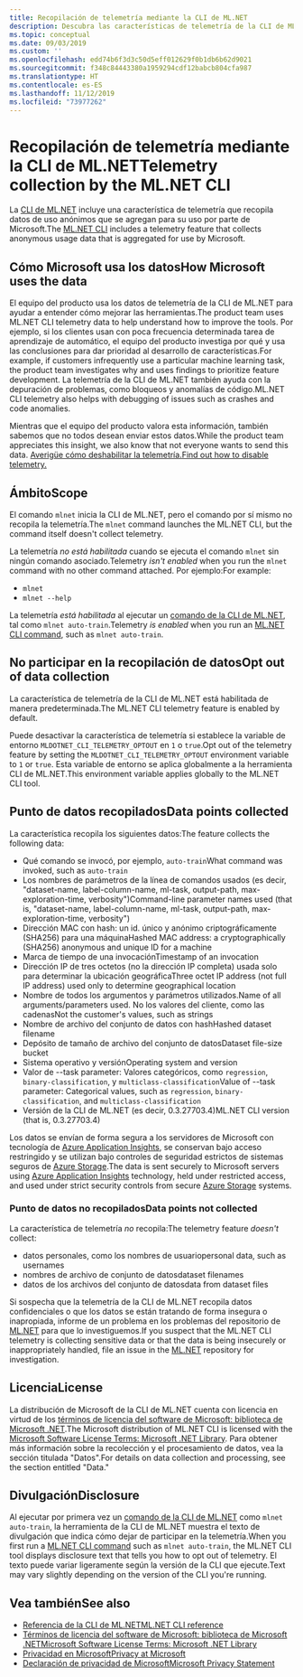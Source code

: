 ```yaml
---
title: Recopilación de telemetría mediante la CLI de ML.NET
description: Descubra las características de telemetría de la CLI de ML.NET que recopilan información de uso para el análisis, qué datos se recopilan y cómo deshabilitarlas. Además, encuentre vínculos al contrato de licencia de .NET, así como información sobre el cumplimiento de Microsoft del RGPD.
ms.topic: conceptual
ms.date: 09/03/2019
ms.custom: ''
ms.openlocfilehash: edd74b6f3d3c50d5eff012629f0b1db6b62d9021
ms.sourcegitcommit: f348c84443380a1959294cdf12babcb804cfa987
ms.translationtype: HT
ms.contentlocale: es-ES
ms.lasthandoff: 11/12/2019
ms.locfileid: "73977262"
---
```

# <a name="telemetry-collection-by-the-mlnet-cli"></a><span data-ttu-id="24d2b-104">Recopilación de telemetría mediante la CLI de ML.NET</span><span class="sxs-lookup"><span data-stu-id="24d2b-104">Telemetry collection by the ML.NET CLI</span></span>

<span data-ttu-id="24d2b-105">La [CLI de ML.NET](https://aka.ms/mlnet-cli) incluye una característica de telemetría que recopila datos de uso anónimos que se agregan para su uso por parte de Microsoft.</span><span class="sxs-lookup"><span data-stu-id="24d2b-105">The [ML.NET CLI](https://aka.ms/mlnet-cli) includes a telemetry feature that collects anonymous usage data that is aggregated for use by Microsoft.</span></span>

## <a name="how-microsoft-uses-the-data"></a><span data-ttu-id="24d2b-106">Cómo Microsoft usa los datos</span><span class="sxs-lookup"><span data-stu-id="24d2b-106">How Microsoft uses the data</span></span>

<span data-ttu-id="24d2b-107">El equipo del producto usa los datos de telemetría de la CLI de ML.NET para ayudar a entender cómo mejorar las herramientas.</span><span class="sxs-lookup"><span data-stu-id="24d2b-107">The product team uses ML.NET CLI telemetry data to help understand how to improve the tools.</span></span> <span data-ttu-id="24d2b-108">Por ejemplo, si los clientes usan con poca frecuencia determinada tarea de aprendizaje de automático, el equipo del producto investiga por qué y usa las conclusiones para dar prioridad al desarrollo de características.</span><span class="sxs-lookup"><span data-stu-id="24d2b-108">For example, if customers infrequently use a particular machine learning task, the product team investigates why and uses findings to prioritize feature development.</span></span> <span data-ttu-id="24d2b-109">La telemetría de la CLI de ML.NET también ayuda con la depuración de problemas, como bloqueos y anomalías de código.</span><span class="sxs-lookup"><span data-stu-id="24d2b-109">ML.NET CLI telemetry also helps with debugging of issues such as crashes and code anomalies.</span></span>

<span data-ttu-id="24d2b-110">Mientras que el equipo del producto valora esta información, también sabemos que no todos desean enviar estos datos.</span><span class="sxs-lookup"><span data-stu-id="24d2b-110">While the product team appreciates this insight, we also know that not everyone wants to send this data.</span></span> [<span data-ttu-id="24d2b-111">Averigüe cómo deshabilitar la telemetría.</span><span class="sxs-lookup"><span data-stu-id="24d2b-111">Find out how to disable telemetry.</span></span>](#opt-out-of-data-collection)

## <a name="scope"></a><span data-ttu-id="24d2b-112">Ámbito</span><span class="sxs-lookup"><span data-stu-id="24d2b-112">Scope</span></span>

<span data-ttu-id="24d2b-113">El comando `mlnet` inicia la CLI de ML.NET, pero el comando por sí mismo no recopila la telemetría.</span><span class="sxs-lookup"><span data-stu-id="24d2b-113">The `mlnet` command launches the ML.NET CLI, but the command itself doesn't collect telemetry.</span></span>

<span data-ttu-id="24d2b-114">La telemetría *no está habilitada* cuando se ejecuta el comando `mlnet` sin ningún comando asociado.</span><span class="sxs-lookup"><span data-stu-id="24d2b-114">Telemetry *isn't enabled* when you run the `mlnet` command with no other command attached.</span></span> <span data-ttu-id="24d2b-115">Por ejemplo:</span><span class="sxs-lookup"><span data-stu-id="24d2b-115">For example:</span></span>

- `mlnet`
- `mlnet --help`

<span data-ttu-id="24d2b-116">La telemetría *está habilitada* al ejecutar un [comando de la CLI de ML.NET](../reference/ml-net-cli-reference.md), tal como `mlnet auto-train`.</span><span class="sxs-lookup"><span data-stu-id="24d2b-116">Telemetry *is enabled* when you run an [ML.NET CLI command](../reference/ml-net-cli-reference.md), such as `mlnet auto-train`.</span></span>

## <a name="opt-out-of-data-collection"></a><span data-ttu-id="24d2b-117">No participar en la recopilación de datos</span><span class="sxs-lookup"><span data-stu-id="24d2b-117">Opt out of data collection</span></span>

<span data-ttu-id="24d2b-118">La característica de telemetría de la CLI de ML.NET está habilitada de manera predeterminada.</span><span class="sxs-lookup"><span data-stu-id="24d2b-118">The ML.NET CLI telemetry feature is enabled by default.</span></span>

<span data-ttu-id="24d2b-119">Puede desactivar la característica de telemetría si establece la variable de entorno `MLDOTNET_CLI_TELEMETRY_OPTOUT` en `1` o `true`.</span><span class="sxs-lookup"><span data-stu-id="24d2b-119">Opt out of the telemetry feature by setting the `MLDOTNET_CLI_TELEMETRY_OPTOUT` environment variable to `1` or `true`.</span></span> <span data-ttu-id="24d2b-120">Esta variable de entorno se aplica globalmente a la herramienta CLI de ML.NET.</span><span class="sxs-lookup"><span data-stu-id="24d2b-120">This environment variable applies globally to the ML.NET CLI tool.</span></span>

## <a name="data-points-collected"></a><span data-ttu-id="24d2b-121">Punto de datos recopilados</span><span class="sxs-lookup"><span data-stu-id="24d2b-121">Data points collected</span></span>

<span data-ttu-id="24d2b-122">La característica recopila los siguientes datos:</span><span class="sxs-lookup"><span data-stu-id="24d2b-122">The feature collects the following data:</span></span>

- <span data-ttu-id="24d2b-123">Qué comando se invocó, por ejemplo, `auto-train`</span><span class="sxs-lookup"><span data-stu-id="24d2b-123">What command was invoked, such as `auto-train`</span></span>
- <span data-ttu-id="24d2b-124">Los nombres de parámetros de la línea de comandos usados (es decir, "dataset-name, label-column-name, ml-task, output-path, max-exploration-time, verbosity")</span><span class="sxs-lookup"><span data-stu-id="24d2b-124">Command-line parameter names used (that is, "dataset-name, label-column-name, ml-task, output-path, max-exploration-time, verbosity")</span></span>
- <span data-ttu-id="24d2b-125">Dirección MAC con hash: un id. único y anónimo criptográficamente (SHA256) para una máquina</span><span class="sxs-lookup"><span data-stu-id="24d2b-125">Hashed MAC address: a cryptographically (SHA256) anonymous and unique ID for a machine</span></span>
- <span data-ttu-id="24d2b-126">Marca de tiempo de una invocación</span><span class="sxs-lookup"><span data-stu-id="24d2b-126">Timestamp of an invocation</span></span>
- <span data-ttu-id="24d2b-127">Dirección IP de tres octetos (no la dirección IP completa) usada solo para determinar la ubicación geográfica</span><span class="sxs-lookup"><span data-stu-id="24d2b-127">Three octet IP address (not full IP address) used only to determine geographical location</span></span>
- <span data-ttu-id="24d2b-128">Nombre de todos los argumentos y parámetros utilizados.</span><span class="sxs-lookup"><span data-stu-id="24d2b-128">Name of all arguments/parameters used.</span></span> <span data-ttu-id="24d2b-129">No los valores del cliente, como las cadenas</span><span class="sxs-lookup"><span data-stu-id="24d2b-129">Not the customer's values, such as strings</span></span>
- <span data-ttu-id="24d2b-130">Nombre de archivo del conjunto de datos con hash</span><span class="sxs-lookup"><span data-stu-id="24d2b-130">Hashed dataset filename</span></span>
- <span data-ttu-id="24d2b-131">Depósito de tamaño de archivo del conjunto de datos</span><span class="sxs-lookup"><span data-stu-id="24d2b-131">Dataset file-size bucket</span></span>
- <span data-ttu-id="24d2b-132">Sistema operativo y versión</span><span class="sxs-lookup"><span data-stu-id="24d2b-132">Operating system and version</span></span>
- <span data-ttu-id="24d2b-133">Valor de --task parameter: Valores categóricos, como `regression`, `binary-classification`, y `multiclass-classification`</span><span class="sxs-lookup"><span data-stu-id="24d2b-133">Value of --task parameter: Categorical values, such as `regression`, `binary-classification`, and `multiclass-classification`</span></span>
- <span data-ttu-id="24d2b-134">Versión de la CLI de ML.NET (es decir, 0.3.27703.4)</span><span class="sxs-lookup"><span data-stu-id="24d2b-134">ML.NET CLI version (that is, 0.3.27703.4)</span></span>

<span data-ttu-id="24d2b-135">Los datos se envían de forma segura a los servidores de Microsoft con tecnología de [Azure Application Insights](https://azure.microsoft.com/services/application-insights/), se conservan bajo acceso restringido y se utilizan bajo controles de seguridad estrictos de sistemas seguros de [Azure Storage](https://azure.microsoft.com/services/storage/).</span><span class="sxs-lookup"><span data-stu-id="24d2b-135">The data is sent securely to Microsoft servers using [Azure Application Insights](https://azure.microsoft.com/services/application-insights/) technology, held under restricted access, and used under strict security controls from secure [Azure Storage](https://azure.microsoft.com/services/storage/) systems.</span></span>

### <a name="data-points-not-collected"></a><span data-ttu-id="24d2b-136">Punto de datos no recopilados</span><span class="sxs-lookup"><span data-stu-id="24d2b-136">Data points not collected</span></span>

<span data-ttu-id="24d2b-137">La característica de telemetría *no* recopila:</span><span class="sxs-lookup"><span data-stu-id="24d2b-137">The telemetry feature *doesn't* collect:</span></span>

- <span data-ttu-id="24d2b-138">datos personales, como los nombres de usuario</span><span class="sxs-lookup"><span data-stu-id="24d2b-138">personal data, such as usernames</span></span>
- <span data-ttu-id="24d2b-139">nombres de archivo de conjunto de datos</span><span class="sxs-lookup"><span data-stu-id="24d2b-139">dataset filenames</span></span>
- <span data-ttu-id="24d2b-140">datos de los archivos del conjunto de datos</span><span class="sxs-lookup"><span data-stu-id="24d2b-140">data from dataset files</span></span>

<span data-ttu-id="24d2b-141">Si sospecha que la telemetría de la CLI de ML.NET recopila datos confidenciales o que los datos se están tratando de forma insegura o inapropiada, informe de un problema en los problemas del repositorio de [ML.NET](https://github.com/dotnet/machinelearning) para que lo investiguemos.</span><span class="sxs-lookup"><span data-stu-id="24d2b-141">If you suspect that the ML.NET CLI telemetry is collecting sensitive data or that the data is being insecurely or inappropriately handled, file an issue in the [ML.NET](https://github.com/dotnet/machinelearning) repository for investigation.</span></span>

## <a name="license"></a><span data-ttu-id="24d2b-142">Licencia</span><span class="sxs-lookup"><span data-stu-id="24d2b-142">License</span></span>

<span data-ttu-id="24d2b-143">La distribución de Microsoft de la CLI de ML.NET cuenta con licencia en virtud de los [términos de licencia del software de Microsoft: biblioteca de Microsoft .NET](https://aka.ms/dotnet-core-eula).</span><span class="sxs-lookup"><span data-stu-id="24d2b-143">The Microsoft distribution of ML.NET CLI is licensed with the [Microsoft Software License Terms: Microsoft .NET Library](https://aka.ms/dotnet-core-eula).</span></span> <span data-ttu-id="24d2b-144">Para obtener más información sobre la recolección y el procesamiento de datos, vea la sección titulada "Datos".</span><span class="sxs-lookup"><span data-stu-id="24d2b-144">For details on data collection and processing, see the section entitled "Data."</span></span>

## <a name="disclosure"></a><span data-ttu-id="24d2b-145">Divulgación</span><span class="sxs-lookup"><span data-stu-id="24d2b-145">Disclosure</span></span>

<span data-ttu-id="24d2b-146">Al ejecutar por primera vez un [comando de la CLI de ML.NET](../reference/ml-net-cli-reference.md) como `mlnet auto-train`, la herramienta de la CLI de ML.NET muestra el texto de divulgación que indica cómo dejar de participar en la telemetría.</span><span class="sxs-lookup"><span data-stu-id="24d2b-146">When you first run a [ML.NET CLI command](../reference/ml-net-cli-reference.md) such as `mlnet auto-train`, the ML.NET CLI tool displays disclosure text that tells you how to opt out of telemetry.</span></span> <span data-ttu-id="24d2b-147">El texto puede variar ligeramente según la versión de la CLI que ejecute.</span><span class="sxs-lookup"><span data-stu-id="24d2b-147">Text may vary slightly depending on the version of the CLI you're running.</span></span>

## <a name="see-also"></a><span data-ttu-id="24d2b-148">Vea también</span><span class="sxs-lookup"><span data-stu-id="24d2b-148">See also</span></span>

- [<span data-ttu-id="24d2b-149">Referencia de la CLI de ML.NET</span><span class="sxs-lookup"><span data-stu-id="24d2b-149">ML.NET CLI reference</span></span>](../reference/ml-net-cli-reference.md)
- [<span data-ttu-id="24d2b-150">Términos de licencia del software de Microsoft: biblioteca de Microsoft .NET</span><span class="sxs-lookup"><span data-stu-id="24d2b-150">Microsoft Software License Terms: Microsoft .NET Library</span></span>](https://aka.ms/dotnet-core-eula)
- [<span data-ttu-id="24d2b-151">Privacidad en Microsoft</span><span class="sxs-lookup"><span data-stu-id="24d2b-151">Privacy at Microsoft</span></span>](https://www.microsoft.com/trustcenter/privacy/)
- [<span data-ttu-id="24d2b-152">Declaración de privacidad de Microsoft</span><span class="sxs-lookup"><span data-stu-id="24d2b-152">Microsoft Privacy Statement</span></span>](https://privacy.microsoft.com/privacystatement)
